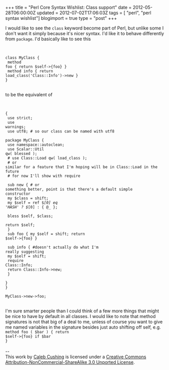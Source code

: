 +++
title = "Perl Core Syntax Wishlist: Class support"
date = 2012-05-28T06:00:00Z
updated = 2012-07-02T17:06:03Z
tags = [ "perl", "perl syntax wishlist"]
blogimport = true 
type = "post"
+++

I would like to see the <code>class</code> keyword become part of Perl, but unlike some I don't want it simply because it's nicer syntax. I'd like it to behave differently from <code>package</code>. I'd basically like to see this <script src="https://gist.github.com/2632369.js"> </script><noscript><pre><br /><code><br />class MyClass {<br />   method foo { return $self->{foo} }<br />   method info { return load_class('Class::Info')->new }<br />}<br /></code><br /></pre>to be the equivalent of <pre><br /><code><br />{<br />   use strict;<br />   use warnings;<br />   use utf8; # so our class can be named with utf8<br />   package MyClass {<br />      use namespace::autoclean;<br />      use Scalar::Util qw( blessed );<br />      # use Class::Load qw( load_class );<br />      # or similar for a feature that I'm hoping will be in Class::Load in the future<br />      # for now I'll show with require<br /><br />      sub new { # or something better, point is that there's a default simple constructor<br />          my $class = shift;<br />          my $self  = ref $_[0] eq 'HASH' ? $_[0] : { @_ };<br /><br />          bless $self, $class;<br />          return $self;<br />      }<br />      sub foo { my $self = shift; return $self->{foo} }<br /><br />      sub info { #doesn't actually do what I'm really suggesting<br />          my $self = shift;<br />          require Class::Info;<br />          return  Class::Info->new;<br />      }<br />   }<br />}<br /><br />MyClass->new->foo;<br /></code><br /></pre></noscript>I'm sure smarter people than I could think of a few more things that might be nice to have by default in all classes. I would like to note that method signatures is not that big of a deal to me, unless of course you want to give me named variables in the signature besides just auto shifting off self, e.g. <code>method foo ( $bar  ) { return $self->{foo} if $bar }</code><div class="blogger-post-footer"><br />--<br />
This <span xmlns:dc="http://purl.org/dc/elements/1.1/" href="http://purl.org/dc/dcmitype/Text" rel="dc:type">work</span> by <a xmlns:cc="http://creativecommons.org/ns#" href="http://www.xenoterracide.com" property="cc:attributionName" rel="cc:attributionURL">Caleb Cushing</a> is licensed under a <a rel="license" href="http://creativecommons.org/licenses/by-nc-sa/3.0/">Creative Commons Attribution-NonCommercial-ShareAlike 3.0 Unported License</a>.</div>
